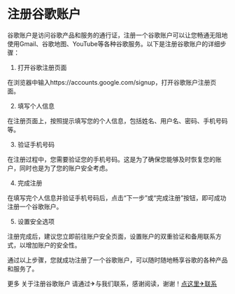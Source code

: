# 注册谷歌账户

谷歌账户是访问谷歌产品和服务的通行证，注册一个谷歌账户可以让您畅通无阻地使用Gmail、谷歌地图、YouTube等各种谷歌服务。以下是注册谷歌账户的详细步骤：

1. 打开谷歌注册页面

在浏览器中输入https://accounts.google.com/signup，打开谷歌账户注册页面。

2. 填写个人信息

在注册页面上，按照提示填写您的个人信息，包括姓名、用户名、密码、手机号码等。

3. 验证手机号码

在注册过程中，您需要验证您的手机号码。这是为了确保您能够及时恢复您的账户，同时也是为了您的账户安全考虑。

4. 完成注册

在填写完个人信息并验证手机号码后，点击“下一步”或“完成注册”按钮，即可成功注册一个谷歌账户。

5. 设置安全选项

注册完成后，建议您立即前往账户安全页面，设置账户的双重验证和备用联系方式，以增加账户的安全性。

通过以上步骤，您就成功注册了一个谷歌账户，可以随时随地畅享谷歌的各种产品和服务了。

更多 关于注册谷歌账户 请通过✈与我们联系，感谢阅读，谢谢！[点这里✈联系](https://ww.k02.cc)